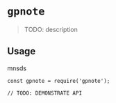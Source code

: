 # `gpnote`

> TODO: description

## Usage
mnsds
```
const gpnote = require('gpnote');

// TODO: DEMONSTRATE API
```
